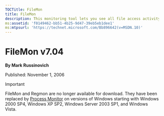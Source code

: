 ```yaml
--- 
TOCTitle: FileMon
title: FileMon
description: This monitoring tool lets you see all file access activity in real-time.
ms:assetid: 'f0149462-bb51-4b25-9d47-39eb5eb1dee1'
ms:mtpsurl: 'https://technet.microsoft.com/Bb896642(v=MSDN.10)'
---
```


# FileMon v7.04

**By Mark Russinovich**

Published: November 1, 2006

> [!IMPORTANT]
> FileMon and Regmon are no longer available for download. They have been
replaced by [Process Monitor](procmon.md) on versions
of Windows starting with Windows 2000 SP4, Windows XP SP2, Windows
Server 2003 SP1, and Windows Vista.
